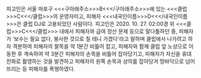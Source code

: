 피고인은 서울 마포구 <<<구아래주소>>>B<<</구아래주소>>>에 있는 <<<클럽>>>C<<</클럽>>>의 운영자이고, 피해자 <<<내국인이름>>>D<<</내국인이름>>>은 클럽 DJ로 고용되었던 사람이다.
피고인은 2020. 10. 27. 02:00경 위 <<<클럽>>>C<<</클럽>>> 내에서 피해자와 급여 정산 문제 등으로 말다툼하던 중, 피해자가 ‘보수는 필요 없다, 봉사한 것으로 칠 테니 가겠다'라고 말하며 클럽에서 나가려고 하자 격분하여 피해자의 팔목을 약 1분간 비틀어 잡고, 피해자와 함께 클럽 앞 노상으로 이동한 후 계속하여 약 3분간 피해자의 손목을 비틀어 잡아당기고, 피해자가 자신을 휴대전화로 촬영하는 것을 발견하고 피해자의 왼쪽 손목과 상의를 잡아당겨 땅바닥으로 넘어뜨리는 등 피해자를 폭행하였다.